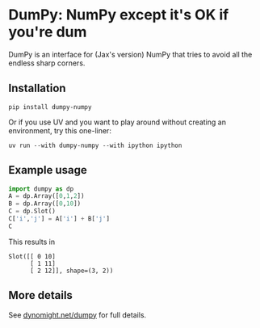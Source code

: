 # DumPy: NumPy except it's OK if you're dum

DumPy is an interface for (Jax's version) NumPy that tries to avoid all the endless sharp corners.

## Installation

```console
pip install dumpy-numpy
```

Or if you use UV and you want to play around without creating an environment, try this one-liner:

```console
uv run --with dumpy-numpy --with ipython ipython
```

## Example usage

```python
import dumpy as dp
A = dp.Array([0,1,2])
B = dp.Array([0,10])
C = dp.Slot()
C['i','j'] = A['i'] + B['j']
C
```

This results in

```
Slot([[ 0 10]
      [ 1 11]
      [ 2 12]], shape=(3, 2))
```

## More details

See [dynomight.net/dumpy](https://dynomight.net/dumpy) for full details.